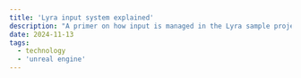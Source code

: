 ```yaml
---
title: 'Lyra input system explained'
description: "A primer on how input is managed in the Lyra sample project."
date: 2024-11-13
tags:
  - technology
  - 'unreal engine'
---
```


